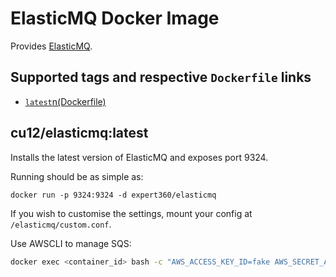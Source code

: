 # ElasticMQ Docker Image

Provides [ElasticMQ](https://github.com/adamw/elasticmq).

## Supported tags and respective `Dockerfile` links
 * [`latest`n(Dockerfile)](https://github.com/cu12/docker-elasticmq/blob/master/Dockerfile)

## cu12/elasticmq:latest

Installs the latest version of ElasticMQ and exposes port 9324.

Running should be as simple as:

    docker run -p 9324:9324 -d expert360/elasticmq

If you wish to customise the settings, mount your config at `/elasticmq/custom.conf`.

Use AWSCLI to manage SQS:

```sh
docker exec <container_id> bash -c "AWS_ACCESS_KEY_ID=fake AWS_SECRET_ACCESS_KEY=fake AWS_DEFAULT_REGION=fake aws --endpoint-url http://localhost:9324 sqs create-queue --queue-name <queue_name>"
```
